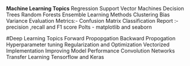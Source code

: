 **Machine Learning Topics**
Regression 
Support Vector Machines
Decision Trees
Random Forests
Ensemble Learning Methods
Clustering
Bias Variance
Evaluation Metrics:- Confusion Matrix
Classification Report :- precision ,recall and F1 score
Polts - matplotlib and seaborn


#Deep Learning Topics
Forward Propopgation
Backward Propogation
Hyperparameter tuning
Regularization and Optimization
Vectorized Implementation
Improving Model Performance
Convolution Networks
Transfer Learning
Tensorflow and Keras 
